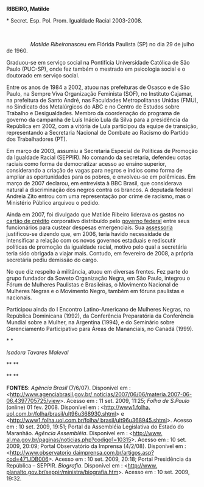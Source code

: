 **RIBEIRO, Matilde**

\* Secret. Esp. Pol. Prom. Igualdade Racial 2003-2008.

 

                *Matilde Ribeiro*nasceu em Flórida Paulista (SP) no dia
29 de julho de 1960.

Graduou-se em serviço social na Pontifícia Universidade Católica de São
Paulo (PUC-SP), onde fez também o mestrado em psicologia social e o
doutorado em serviço social.

Entre os anos de 1984 a 2002, atuou nas prefeituras de Osasco e de São
Paulo, na Sempre Viva Organização Feminista (SOF), no Instituto Cajamar,
na prefeitura de Santo André, nas Faculdades Metropolitanas Unidas
(FMU), no Sindicato dos Metalúrgicos do ABC e no Centro de Estudos sobre
Trabalho e Desigualdades. Membro da coordenação do programa de governo
da campanha de Luís Inácio Lula da Silva para a presidência da República
em 2002, com a vitória de Lula participou da equipe de transição,
representando a Secretaria Nacional de Combate ao Racismo do Partido dos
Trabalhadores (PT).

Em março de 2003, assumiu a Secretaria Especial de Políticas de Promoção
da Igualdade Racial (SEPPIR). No comando da secretaria, defendeu cotas
raciais como forma de democratizar acesso ao ensino superior,
considerando a criação de vagas para negros e índios como forma de
ampliar as oportunidades para os pobres, e envolveu-se em polêmicas. Em
março de 2007 declarou, em entrevista à BBC Brasil, que considerava
natural a discriminação dos negros contra os brancos. A deputada federal
Andreia Zito entrou com uma representação por crime de racismo, mas o
Ministério Público arquivou o pedido.

Ainda em 2007, foi divulgado que Matilde Ribeiro liderava os gastos no
[cartão de
crédito](http://pt.wikipedia.org/wiki/Cart%C3%A3o_de_cr%C3%A9dito "Cartão de crédito")
corporativo distribuído pelo [governo
federal](http://pt.wikipedia.org/wiki/Poder_Executivo_do_Brasil "Poder Executivo do Brasil")
entre seus funcionários para custear despesas emergenciais. Sua
[assessoria](http://pt.wikipedia.org/wiki/Assessoria_de_imprensa "Assessoria de imprensa")
justificou-se dizendo que, em 2006, teria havido necessidade de
intensificar a relação com os novos governos estaduais e rediscutir
políticas de promoção da igualdade racial, motivo pelo qual a secretária
teria sido obrigada a viajar mais. Contudo, em fevereiro de 2008, a
própria secretária pediu demissão do cargo.

No que diz respeito à militância, atuou em diversas frentes. Fez parte
do grupo fundador da Soweto Organização Negra, em São Paulo, integrou o
Fórum de Mulheres Paulistas e Brasileiras, o Movimento Nacional de
Mulheres Negras e o Movimento Negro, também em fóruns paulistas e
nacionais.

Participou ainda do I Encontro Latino-Americano de Mulheres Negras, na
República Dominicana (1992), da Conferência Preparatória da Conferência
Mundial sobre a Mulher, na Argentina (1994), e do Seminário sobre
Gerenciamento Participativo para Áreas de Mananciais, no Canadá (1999).

* *

*Isadora Tavares Maleval*

** **

** **

**FONTES**: *Agência Brasil* (7/6/07). Disponível em :
\<[http://www.agenciabrasil.gov.br/
noticias/2007/06/06/materia.2007-06-06.4397705725/view](http://www.agenciabrasil.gov.br/%20noticias/2007/06/06/materia.2007-06-06.4397705725/view)\>.
Acesso em : 11 set. 2009, 11:25; *Folha de S.Paulo* (online) 01 fev.
2008. Disponível em : \<[http://www1.folha.
uol.com.br/folha/brasil/ult96u368930.shtml](http://www1.folha.%20uol.com.br/folha/brasil/ult96u368930.shtml)\>
e \<[http://www1.folha.uol.com.br/folha/
brasil/ult96u368945.shtml](http://www1.folha.uol.com.br/folha/%20brasil/ult96u368945.shtml)\>.
Acesso em : 10 set. 2009, 19:51; Portal da Assembléia Legislativa do
Estado do Maranhão. *Agência Assembléia*. Disponível em : \<[http://www.
al.ma.gov.br/paginas/noticias.php?codigo1=10315](http://www.%20al.ma.gov.br/paginas/noticias.php?codigo1=10315)\>.
Acesso em : 10 set. 2009, 20:09; Portal Observatório da Imprensa
(4/2/08). Disponível em : \<[http://www.observatorio
daimprensa.com.br/artigos.asp?cod=471JDB006](http://www.observatorio%20daimprensa.com.br/artigos.asp?cod=471JDB006)\>.
Acesso em : 10 set. 2009, 20:18; Portal Presidência da República –
SEPPIR. *Biografia*. Disponível em : \<[http://www.
planalto.gov.br/seppir/ministra/biografia.htm](http://www.%20planalto.gov.br/seppir/ministra/biografia.htm)\>.
Acesso em : 10 set. 2009, 19:32.

 

 

 

 

 

 
